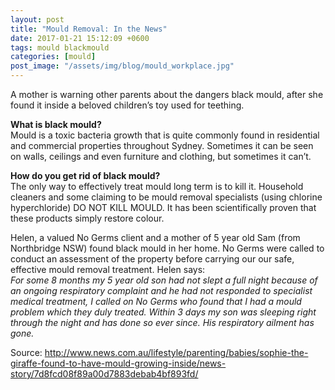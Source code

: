 ```yaml
---
layout: post
title: "Mould Removal: In the News"
date: 2017-01-21 15:12:09 +0600
tags: mould blackmould
categories: [mould]
post_image: "/assets/img/blog/mould_workplace.jpg"
---
```


A mother is warning other parents about the dangers black mould, after she found it inside a beloved children’s toy used for teething.

**What is black mould?**  
Mould is a toxic bacteria growth that is quite commonly found in residential and commercial properties throughout Sydney. Sometimes it can be seen on walls, ceilings and even furniture and clothing, but sometimes it can’t.

**How do you get rid of black mould?**  
The only way to effectively treat mould long term is to kill it. Household cleaners and some claiming to be mould removal specialists (using chlorine hyperchloride) DO NOT KILL MOULD. It has been scientifically proven that these products simply restore colour.

Helen, a valued No Germs client and a mother of 5 year old Sam (from Northbridge NSW) found black mould in her home. No Germs were called to conduct an assessment of the property before carrying our our safe, effective mould removal treatment. Helen says:  
_For some 8 months my 5 year old son had not slept a full night because of an ongoing respiratory complaint and he had not responded to specialist medical treatment, I called on No Germs who found that I had a mould problem which they duly treated. Within 3 days my son was sleeping right through the night and has done so ever since. His respiratory ailment has gone._

Source: <http://www.news.com.au/lifestyle/parenting/babies/sophie-the-giraffe-found-to-have-mould-growing-inside/news-story/7d8fcd08f89a00d7883debab4bf893fd/>
